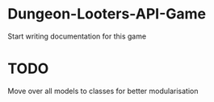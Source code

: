 # Dungeon-Looters-API-Game
Start writing documentation for this game

# TODO
Move over all models to classes for better modularisation